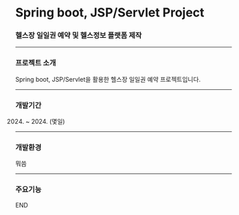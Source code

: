 # Spring boot, JSP/Servlet Project

### 헬스장 일일권 예약 및 헬스정보 플랫폼 제작

---

### 프로젝트 소개

Spring boot, JSP/Servlet을 활용한 헬스장 일일권 예약 프로젝트입니다.

---

### 개발기간

  2024. ~ 2024. (몇일)

---

### 개발환경

뭐씀

---

### 주요기능


END
